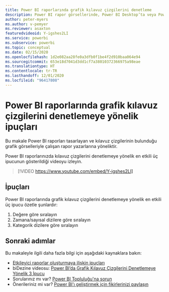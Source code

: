```yaml
---
title: Power BI raporlarında grafik kılavuz çizgilerini denetleme
description: Power BI rapor görsellerinde, Power BI Desktop’ta veya Power BI hizmetinde grafik kılavuz çizgilerini denetlemeye yönelik üç ipucu.
author: peter-myers
ms.author: v-pemyer
ms.reviewer: asaxton
featuredvideoid: Y-igshes2LI
ms.service: powerbi
ms.subservice: powerbi
ms.topic: conceptual
ms.date: 02/15/2020
ms.openlocfilehash: 1d2e082aa28fe0a3dfb0f1be4f2d910baa064e94
ms.sourcegitcommit: 653e18d7041d3dd1cf7a38010372366975a98eae
ms.translationtype: HT
ms.contentlocale: tr-TR
ms.lasthandoff: 12/01/2020
ms.locfileid: "96417808"
---
```

# <a name="tips-to-control-chart-gridlines-in-power-bi-reports"></a>Power BI raporlarında grafik kılavuz çizgilerini denetlemeye yönelik ipuçları

Bu makale Power BI raporları tasarlayan ve kılavuz çizgilerinin bulunduğu grafik görselleriyle çalışan rapor yazarlarına yöneliktir.

Power BI raporlarınızda kılavuz çizgilerini denetlemeye yönelik en etkili üç ipucunun gösterildiği videoyu izleyin.

> [!VIDEO https://www.youtube.com/embed/Y-igshes2LI]

## <a name="tips"></a>İpuçları

Power BI raporlarında grafik kılavuz çizgilerini denetlemeye yönelik en etkili üç ipucu özetle şunlardır:

1. Değere göre sıralayın
1. Zamana/sayısal dizilere göre sıralayın
1. Kategorik dizilere göre sıralayın

## <a name="next-steps"></a>Sonraki adımlar

Bu makaleyle ilgili daha fazla bilgi için aşağıdaki kaynaklara bakın:

- [Etkileyici raporlar oluşturmaya ilişkin ipuçları](../create-reports/desktop-tips-and-tricks-for-creating-reports.md)
- biDezine videosu: [Power BI’da Grafik Kılavuz Çizgilerini Denetlemeye Yönelik 3 İpucu](https://www.youtube.com/watch?v=Y-igshes2LI)
- Sorularınız mı var? [Power BI Topluluğu'na sorun](https://community.powerbi.com/)
- Önerileriniz mi var? [Power BI'ı geliştirmek için fikirlerinizi paylaşın](https://ideas.powerbi.com)

